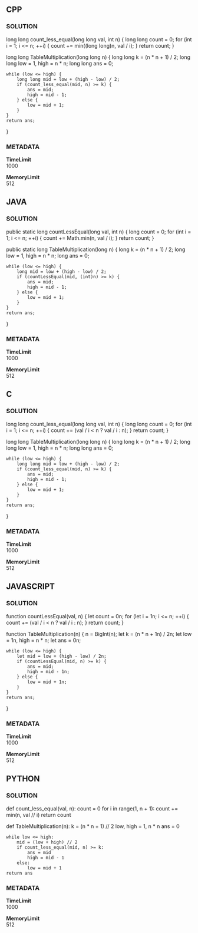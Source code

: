 ## CPP

### SOLUTION

long long count_less_equal(long long val, int n) {
    long long count = 0;
    for (int i = 1; i <= n; ++i) {
        count += min((long long)n, val / i);
    }
    return count;
}

long long TableMultiplication(long long n) {
    long long k = (n * n + 1) / 2;
    long long low = 1, high = n * n;
    long long ans = 0;

    while (low <= high) {
        long long mid = low + (high - low) / 2;
        if (count_less_equal(mid, n) >= k) {
            ans = mid;
            high = mid - 1;
        } else {
            low = mid + 1;
        }
    }
    return ans;
}

### METADATA

**TimeLimit**  
1000  

**MemoryLimit**  
512  


## JAVA

### SOLUTION

public static long countLessEqual(long val, int n) {
    long count = 0;
    for (int i = 1; i <= n; ++i) {
        count += Math.min(n, val / i);
    }
    return count;
}

public static long TableMultiplication(long n) {
    long k = (n * n + 1) / 2;
    long low = 1, high = n * n;
    long ans = 0;

    while (low <= high) {
        long mid = low + (high - low) / 2;
        if (countLessEqual(mid, (int)n) >= k) {
            ans = mid;
            high = mid - 1;
        } else {
            low = mid + 1;
        }
    }
    return ans;
}

### METADATA

**TimeLimit**  
1000  

**MemoryLimit**  
512  



## C

### SOLUTION

long long count_less_equal(long long val, int n) {
    long long count = 0;
    for (int i = 1; i <= n; ++i) {
        count += (val / i < n ? val / i : n);
    }
    return count;
}

long long TableMultiplication(long long n) {
    long long k = (n * n + 1) / 2;
    long long low = 1, high = n * n;
    long long ans = 0;

    while (low <= high) {
        long long mid = low + (high - low) / 2;
        if (count_less_equal(mid, n) >= k) {
            ans = mid;
            high = mid - 1;
        } else {
            low = mid + 1;
        }
    }
    return ans;
}

### METADATA

**TimeLimit**  
1000  

**MemoryLimit**  
512  



## JAVASCRIPT

### SOLUTION

function countLessEqual(val, n) {
    let count = 0n;
    for (let i = 1n; i <= n; ++i) {
        count += (val / i < n ? val / i : n);
    }
    return count;
}

function TableMultiplication(n) {
    n = BigInt(n);
    let k = (n * n + 1n) / 2n;
    let low = 1n, high = n * n;
    let ans = 0n;

    while (low <= high) {
        let mid = low + (high - low) / 2n;
        if (countLessEqual(mid, n) >= k) {
            ans = mid;
            high = mid - 1n;
        } else {
            low = mid + 1n;
        }
    }
    return ans;
}

### METADATA

**TimeLimit**  
1000  

**MemoryLimit**  
512  



## PYTHON

### SOLUTION

def count_less_equal(val, n):
    count = 0
    for i in range(1, n + 1):
        count += min(n, val // i)
    return count

def TableMultiplication(n):
    k = (n * n + 1) // 2
    low, high = 1, n * n
    ans = 0

    while low <= high:
        mid = (low + high) // 2
        if count_less_equal(mid, n) >= k:
            ans = mid
            high = mid - 1
        else:
            low = mid + 1
    return ans

### METADATA

**TimeLimit**  
1000  

**MemoryLimit**  
512  